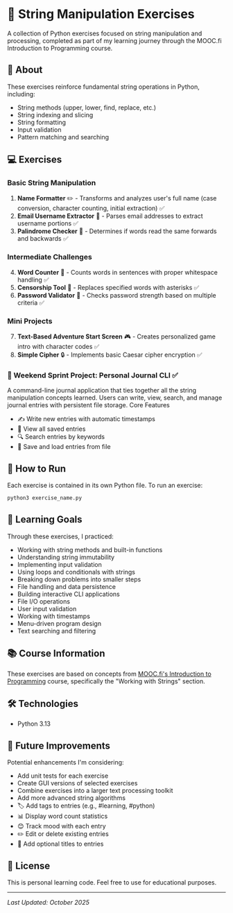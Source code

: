 # 🧵 String Manipulation Exercises

A collection of Python exercises focused on string manipulation and processing, completed as part of my learning journey through the MOOC.fi Introduction to Programming course.

## 📖 About

These exercises reinforce fundamental string operations in Python, including:
- String methods (upper, lower, find, replace, etc.)
- String indexing and slicing
- String formatting
- Input validation
- Pattern matching and searching

## 💻 Exercises

### Basic String Manipulation
1. **Name Formatter** ✏️ - Transforms and analyzes user's full name (case conversion, character counting, initial extraction) ✅
2. **Email Username Extractor** 📧 - Parses email addresses to extract username portions ✅
3. **Palindrome Checker** 🔄 - Determines if words read the same forwards and backwards ✅

### Intermediate Challenges
4. **Word Counter** 🔢 - Counts words in sentences with proper whitespace handling ✅
5. **Censorship Tool** 🚫 - Replaces specified words with asterisks ✅ 
6. **Password Validator** 🔐 - Checks password strength based on multiple criteria ✅ 

### Mini Projects
7. **Text-Based Adventure Start Screen** 🎮 - Creates personalized game intro with character codes ✅  
8. **Simple Cipher** 🔒 - Implements basic Caesar cipher encryption ✅

### 📝 Weekend Sprint Project: Personal Journal CLI ✅
A command-line journal application that ties together all the string manipulation concepts learned. Users can write, view, search, and manage journal entries with persistent file storage.
Core Features

- ✍️ Write new entries with automatic timestamps 
- 👀 View all saved entries 
- 🔍 Search entries by keywords 
- 💾 Save and load entries from file


## 🚀 How to Run

Each exercise is contained in its own Python file. To run an exercise:

```bash
python3 exercise_name.py
```

## 🎯 Learning Goals

Through these exercises, I practiced:
- Working with string methods and built-in functions
- Understanding string immutability
- Implementing input validation
- Using loops and conditionals with strings
- Breaking down problems into smaller steps
- File handling and data persistence
- Building interactive CLI applications
- File I/O operations
- User input validation
- Working with timestamps
- Menu-driven program design
- Text searching and filtering

## 📚 Course Information

These exercises are based on concepts from [MOOC.fi's Introduction to Programming](https://programming-25.mooc.fi/) course, specifically the "Working with Strings" section.

## 🛠️ Technologies

- Python 3.13

## 🌱 Future Improvements

Potential enhancements I'm considering:
- Add unit tests for each exercise
- Create GUI versions of selected exercises
- Combine exercises into a larger text processing toolkit
- Add more advanced string algorithms
- 🏷️ Add tags to entries (e.g., #learning, #python)
- 📊 Display word count statistics
- 😊 Track mood with each entry
- ✏️ Edit or delete existing entries
- 📌 Add optional titles to entries

## 📝 License

This is personal learning code. Feel free to use for educational purposes.

---

*Last Updated: October 2025*
